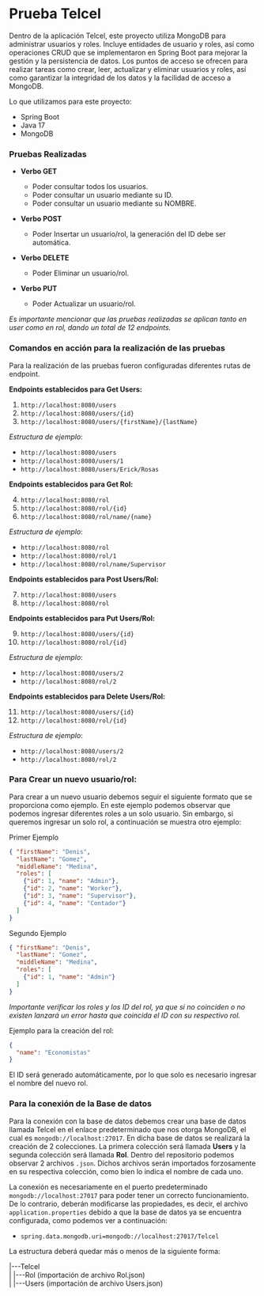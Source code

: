# Prueba Telcel

Dentro de la aplicación Telcel, este proyecto utiliza MongoDB para administrar usuarios y roles. Incluye entidades de usuario y roles, así como operaciones CRUD que se implementaron en Spring Boot para mejorar la gestión y la persistencia de datos. Los puntos de acceso se ofrecen para realizar tareas como crear, leer, actualizar y eliminar usuarios y roles, así como garantizar la integridad de los datos y la facilidad de acceso a MongoDB.

Lo que utilizamos para este proyecto:
- Spring Boot
- Java 17
- MongoDB

### Pruebas Realizadas

- **Verbo GET**
  - Poder consultar todos los usuarios.
  - Poder consultar un usuario mediante su ID.
  - Poder consultar un usuario mediante su NOMBRE.

- **Verbo POST**
  - Poder Insertar un usuario/rol, la generación del ID debe ser automática.

- **Verbo DELETE**
  - Poder Eliminar un usuario/rol.

- **Verbo PUT**
  - Poder Actualizar un usuario/rol.

*Es importante mencionar que las pruebas realizadas se aplican tanto en user como en rol, dando un total de 12 endpoints.*

### Comandos en acción para la realización de las pruebas

Para la realización de las pruebas fueron configuradas diferentes rutas de endpoint.

**Endpoints establecidos para Get Users:**

1. `http://localhost:8080/users`
2. `http://localhost:8080/users/{id}`
3. `http://localhost:8080/users/{firstName}/{lastName}`

*Estructura de ejemplo*:

- `http://localhost:8080/users`
- `http://localhost:8080/users/1`
- `http://localhost:8080/users/Erick/Rosas`

**Endpoints establecidos para Get Rol:**

4. `http://localhost:8080/rol`
5. `http://localhost:8080/rol/{id}`
6. `http://localhost:8080/rol/name/{name}`

*Estructura de ejemplo*:

- `http://localhost:8080/rol`
- `http://localhost:8080/rol/1`
- `http://localhost:8080/rol/name/Supervisor`

**Endpoints establecidos para Post Users/Rol:**

7. `http://localhost:8080/users`
8. `http://localhost:8080/rol`

**Endpoints establecidos para Put Users/Rol:**

9. `http://localhost:8080/users/{id}`
10. `http://localhost:8080/rol/{id}`

*Estructura de ejemplo*:

- `http://localhost:8080/users/2`
- `http://localhost:8080/rol/2`

**Endpoints establecidos para Delete Users/Rol:**

11. `http://localhost:8080/users/{id}`
12. `http://localhost:8080/rol/{id}`

*Estructura de ejemplo*:

- `http://localhost:8080/users/2`
- `http://localhost:8080/rol/2`

### Para Crear un nuevo usuario/rol:

Para crear a un nuevo usuario debemos seguir el siguiente formato que se proporciona como ejemplo. En este ejemplo podemos observar que podemos ingresar diferentes roles a un solo usuario. Sin embargo, si queremos ingresar un solo rol, a continuación se muestra otro ejemplo:

Primer Ejemplo
```json
{ "firstName": "Denis", 
  "lastName": "Gomez", 
  "middleName": "Medina", 
  "roles": [ 
    {"id": 1, "name": "Admin"}, 
    {"id": 2, "name": "Worker"}, 
    {"id": 3, "name": "Supervisor"}, 
    {"id": 4, "name": "Contador"} 
  ] 
}

```

Segundo Ejemplo
```json
{ "firstName": "Denis", 
  "lastName": "Gomez", 
  "middleName": "Medina", 
  "roles": [ 
    {"id": 1, "name": "Admin"} 
  ] 
}

```
*Importante verificar los roles y los ID del rol, ya que si no coinciden o no existen lanzará un error hasta que coincida el ID con su respectivo rol.*

Ejemplo para la creación del rol:

```json
{
  "name": "Economistas"
}

```

El ID será generado automáticamente, por lo que solo es necesario ingresar el nombre del nuevo rol.

### Para la conexión de la Base de datos

Para la conexión con la base de datos debemos crear una base de datos llamada Telcel en el enlace predeterminado que nos otorga MongoDB, el cual es `mongodb://localhost:27017`. En dicha base de datos se realizará la creación de 2 colecciones. La primera colección será llamada **Users** y la segunda colección será llamada **Rol**. Dentro del repositorio podemos observar 2 archivos `.json`. Dichos archivos serán importados forzosamente en su respectiva colección, como bien lo indica el nombre de cada uno.

La conexión es necesariamente en el puerto predeterminado `mongodb://localhost:27017` para poder tener un correcto funcionamiento. De lo contrario, deberán modificarse las propiedades, es decir, el archivo `application.properties` debido a que la base de datos ya se encuentra configurada, como podemos ver a continuación:

- `spring.data.mongodb.uri=mongodb://localhost:27017/Telcel`

La estructura deberá quedar más o menos de la siguiente forma:

|---Telcel  
|    |---Rol (importación de archivo Rol.json)  
|    |---Users (importación de archivo Users.json)


